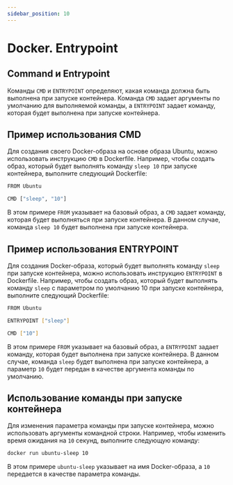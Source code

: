 ```yaml
---
sidebar_position: 10
---
```


# Docker. Entrypoint

## Command и Entrypoint

Команды `CMD` и `ENTRYPOINT` определяют, какая команда должна быть выполнена при запуске контейнера. Команда `CMD` задает аргументы по умолчанию для выполняемой команды, а `ENTRYPOINT` задает команду, которая будет выполнена при запуске контейнера.

## Пример использования CMD

Для создания своего Docker-образа на основе образа Ubuntu, можно использовать инструкцию `CMD` в Dockerfile. Например, чтобы создать образ, который будет выполнять команду `sleep 10` при запуске контейнера, выполните следующий Dockerfile:

```bash
FROM Ubuntu

CMD ["sleep", "10"]
```

В этом примере `FROM` указывает на базовый образ, а `CMD` задает команду, которая будет выполняться при запуске контейнера. В данном случае, команда `sleep 10` будет выполнена при запуске контейнера.

## Пример использования ENTRYPOINT

Для создания Docker-образа, который будет выполнять команду `sleep` при запуске контейнера, можно использовать инструкцию `ENTRYPOINT` в Dockerfile. Например, чтобы создать образ, который будет выполнять команду `sleep` c параметром по умолчанию 10 при запуске контейнера, выполните следующий Dockerfile:

```bash
FROM Ubuntu

ENTRYPOINT ["sleep"]

CMD ["10"]
```

В этом примере `FROM` указывает на базовый образ, а `ENTRYPOINT` задает команду, которая будет выполнена при запуске контейнера. В данном случае, команда `sleep` будет выполнена при запуске контейнера, а параметр `10` будет передан в качестве аргумента команды по умолчанию.

## Использование команды при запуске контейнера

Для изменения параметра команды при запуске контейнера, можно использовать аргументы командной строки. Например, чтобы изменить время ожидания на `10` секунд, выполните следующую команду:

```bash
docker run ubuntu-sleep 10
```

В этом примере `ubuntu-sleep` указывает на имя Docker-образа, а `10` передается в качестве параметра команды.
